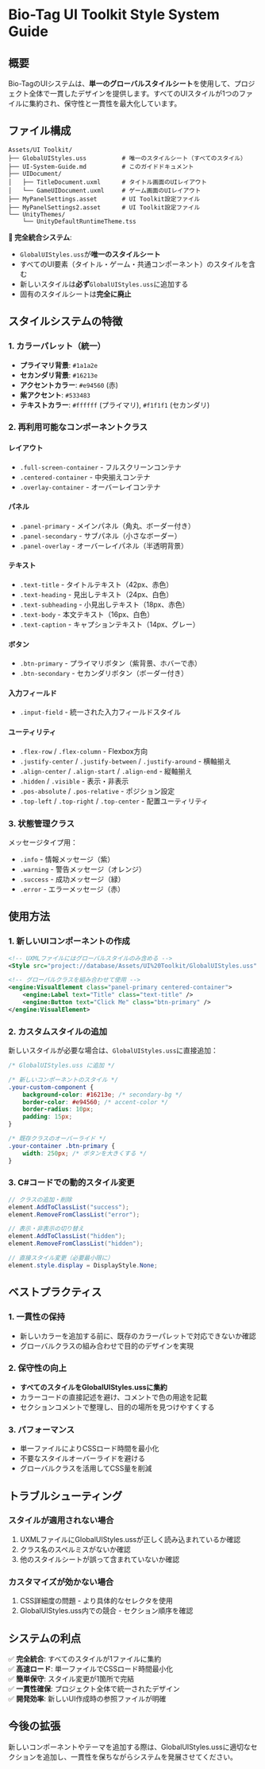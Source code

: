 # Bio-Tag UI Toolkit Style System Guide

## 概要

Bio-TagのUIシステムは、**単一のグローバルスタイルシート**を使用して、プロジェクト全体で一貫したデザインを提供します。すべてのUIスタイルが1つのファイルに集約され、保守性と一貫性を最大化しています。

## ファイル構成

```
Assets/UI Toolkit/
├── GlobalUIStyles.uss          # 唯一のスタイルシート（すべてのスタイル）
├── UI-System-Guide.md          # このガイドドキュメント
├── UIDocument/
│   ├── TitleDocument.uxml      # タイトル画面のUIレイアウト
│   └── GameUIDocument.uxml     # ゲーム画面のUIレイアウト
├── MyPanelSettings.asset       # UI Toolkit設定ファイル
├── MyPanelSettings2.asset      # UI Toolkit設定ファイル
└── UnityThemes/
    └── UnityDefaultRuntimeTheme.tss
```

**🎯 完全統合システム**: 
- `GlobalUIStyles.uss`が**唯一のスタイルシート**
- すべてのUI要素（タイトル・ゲーム・共通コンポーネント）のスタイルを含む
- 新しいスタイルは**必ず**`GlobalUIStyles.uss`に追加する
- 固有のスタイルシートは**完全に廃止**

## スタイルシステムの特徴

### 1. カラーパレット（統一）
- **プライマリ背景**: `#1a1a2e`
- **セカンダリ背景**: `#16213e`
- **アクセントカラー**: `#e94560` (赤)
- **紫アクセント**: `#533483`
- **テキストカラー**: `#ffffff` (プライマリ), `#f1f1f1` (セカンダリ)

### 2. 再利用可能なコンポーネントクラス

#### レイアウト
- `.full-screen-container` - フルスクリーンコンテナ
- `.centered-container` - 中央揃えコンテナ
- `.overlay-container` - オーバーレイコンテナ

#### パネル
- `.panel-primary` - メインパネル（角丸、ボーダー付き）
- `.panel-secondary` - サブパネル（小さなボーダー）
- `.panel-overlay` - オーバーレイパネル（半透明背景）

#### テキスト
- `.text-title` - タイトルテキスト（42px、赤色）
- `.text-heading` - 見出しテキスト（24px、白色）
- `.text-subheading` - 小見出しテキスト（18px、赤色）
- `.text-body` - 本文テキスト（16px、白色）
- `.text-caption` - キャプションテキスト（14px、グレー）

#### ボタン
- `.btn-primary` - プライマリボタン（紫背景、ホバーで赤）
- `.btn-secondary` - セカンダリボタン（ボーダー付き）

#### 入力フィールド
- `.input-field` - 統一された入力フィールドスタイル

#### ユーティリティ
- `.flex-row` / `.flex-column` - Flexbox方向
- `.justify-center` / `.justify-between` / `.justify-around` - 横軸揃え
- `.align-center` / `.align-start` / `.align-end` - 縦軸揃え
- `.hidden` / `.visible` - 表示・非表示
- `.pos-absolute` / `.pos-relative` - ポジション設定
- `.top-left` / `.top-right` / `.top-center` - 配置ユーティリティ

### 3. 状態管理クラス
メッセージタイプ用：
- `.info` - 情報メッセージ（紫）
- `.warning` - 警告メッセージ（オレンジ）
- `.success` - 成功メッセージ（緑）
- `.error` - エラーメッセージ（赤）

## 使用方法

### 1. 新しいUIコンポーネントの作成

```xml
<!-- UXMLファイルにはグローバルスタイルのみ含める -->
<Style src="project://database/Assets/UI%20Toolkit/GlobalUIStyles.uss" />

<!-- グローバルクラスを組み合わせて使用 -->
<engine:VisualElement class="panel-primary centered-container">
    <engine:Label text="Title" class="text-title" />
    <engine:Button text="Click Me" class="btn-primary" />
</engine:VisualElement>
```

### 2. カスタムスタイルの追加

新しいスタイルが必要な場合は、`GlobalUIStyles.uss`に直接追加：

```css
/* GlobalUIStyles.uss に追加 */

/* 新しいコンポーネントのスタイル */
.your-custom-component {
    background-color: #16213e; /* secondary-bg */
    border-color: #e94560; /* accent-color */
    border-radius: 10px;
    padding: 15px;
}

/* 既存クラスのオーバーライド */
.your-container .btn-primary {
    width: 250px; /* ボタンを大きくする */
}
```

### 3. C#コードでの動的スタイル変更

```csharp
// クラスの追加・削除
element.AddToClassList("success");
element.RemoveFromClassList("error");

// 表示・非表示の切り替え
element.AddToClassList("hidden");
element.RemoveFromClassList("hidden");

// 直接スタイル変更（必要最小限に）
element.style.display = DisplayStyle.None;
```

## ベストプラクティス

### 1. 一貫性の保持
- 新しいカラーを追加する前に、既存のカラーパレットで対応できないか確認
- グローバルクラスの組み合わせで目的のデザインを実現

### 2. 保守性の向上
- **すべてのスタイルをGlobalUIStyles.ussに集約**
- カラーコードの直接記述を避け、コメントで色の用途を記載
- セクションコメントで整理し、目的の場所を見つけやすくする

### 3. パフォーマンス
- 単一ファイルによりCSSロード時間を最小化
- 不要なスタイルオーバーライドを避ける
- グローバルクラスを活用してCSS量を削減

## トラブルシューティング

### スタイルが適用されない場合
1. UXMLファイルにGlobalUIStyles.ussが正しく読み込まれているか確認
2. クラス名のスペルミスがないか確認
3. 他のスタイルシートが誤って含まれていないか確認

### カスタマイズが効かない場合
1. CSS詳細度の問題 - より具体的なセレクタを使用
2. GlobalUIStyles.uss内での競合 - セクション順序を確認

## システムの利点

✅ **完全統合**: すべてのスタイルが1ファイルに集約  
✅ **高速ロード**: 単一ファイルでCSSロード時間最小化  
✅ **簡単保守**: スタイル変更が1箇所で完結  
✅ **一貫性確保**: プロジェクト全体で統一されたデザイン  
✅ **開発効率**: 新しいUI作成時の参照ファイルが明確

## 今後の拡張

新しいコンポーネントやテーマを追加する際は、GlobalUIStyles.ussに適切なセクションを追加し、一貫性を保ちながらシステムを発展させてください。